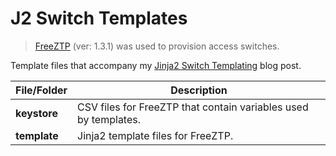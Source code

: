 # J2 Switch Templates

> [FreeZTP][gh-freeztp] (ver: 1.3.1) was used to provision access switches.

Template files that accompany my [Jinja2 Switch Templating][blog-post] blog post.

| File/Folder  | Description                                                     |
| ------------ | --------------------------------------------------------------- |
| **keystore** | CSV files for FreeZTP that contain variables used by templates. |
| **template** | Jinja2 template files for FreeZTP.                              |

[gh-freeztp]: https://github.com/PackeTsar/freeztp/
[blog-post]: https://shnosh.io/jinja2-switch-templating